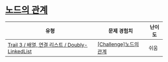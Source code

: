 # [노드의 관계](https://https://en.codetree.ai/trails/complete/curated-cards/challenge-doubly-linked-list-move)

|유형|문제 경험치|난이도|
|---|---|---|
|[Trail 3 / 배열, 연결 리스트 / Doubly-LinkedList](https://https://en.codetree.ai/trail-info/novice-high/)|[[Challenge]노드의 관계](https://https://en.codetree.ai/trails/complete/curated-cards/challenge-doubly-linked-list-move/)|쉬움|

